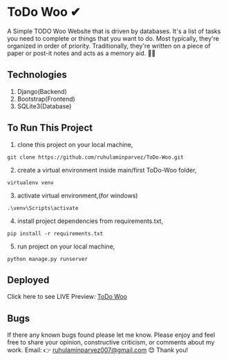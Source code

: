 # ToDo Woo ✔

A Simple TODO Woo Website that is driven by databases. It's a list of tasks you need to complete or things that you want to do. Most typically, they're organized in order of priority. Traditionally, they're written on a piece of paper or post-it notes and acts as a memory aid. 📜📌

## Technologies
1. Django(Backend)
2. Bootstrap(Frontend)
3. SQLite3(Database)

## To Run This Project
1. clone this project on your local machine,
```
git clone https://github.com/ruhulaminparvez/ToDo-Woo.git
```
2. create a virtual environment inside main/first ToDo-Woo folder,
```
virtualenv venv
```
3. activate virtual environment,(for windows)
```
.\venv\Scripts\activate 
```
4. install project dependencies from requirements.txt,
```
pip install -r requirements.txt
```
5. run project on your local machine,
```
python manage.py runserver
```

## Deployed
Click here to see LIVE Preview: [ToDo Woo](https://todowoooo.herokuapp.com/)

## Bugs
If there any known bugs found please let me know. Please enjoy and feel free to share your opinion, constructive criticism, or comments about my work. Email: 👉 ruhulaminparvez007@gmail.com 😊 Thank you!
